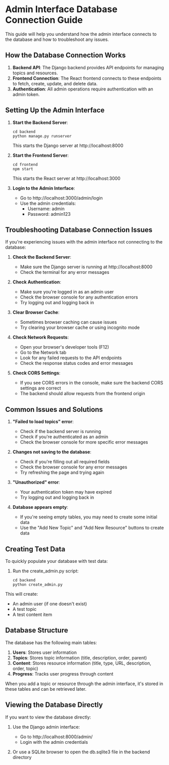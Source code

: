 # Admin Interface Database Connection Guide

This guide will help you understand how the admin interface connects to the database and how to troubleshoot any issues.

## How the Database Connection Works

1. **Backend API**: The Django backend provides API endpoints for managing topics and resources.
2. **Frontend Connection**: The React frontend connects to these endpoints to fetch, create, update, and delete data.
3. **Authentication**: All admin operations require authentication with an admin token.

## Setting Up the Admin Interface

1. **Start the Backend Server**:
   ```
   cd backend
   python manage.py runserver
   ```
   This starts the Django server at http://localhost:8000

2. **Start the Frontend Server**:
   ```
   cd frontend
   npm start
   ```
   This starts the React server at http://localhost:3000

3. **Login to the Admin Interface**:
   - Go to http://localhost:3000/admin/login
   - Use the admin credentials:
     - Username: admin
     - Password: admin123

## Troubleshooting Database Connection Issues

If you're experiencing issues with the admin interface not connecting to the database:

1. **Check the Backend Server**:
   - Make sure the Django server is running at http://localhost:8000
   - Check the terminal for any error messages

2. **Check Authentication**:
   - Make sure you're logged in as an admin user
   - Check the browser console for any authentication errors
   - Try logging out and logging back in

3. **Clear Browser Cache**:
   - Sometimes browser caching can cause issues
   - Try clearing your browser cache or using incognito mode

4. **Check Network Requests**:
   - Open your browser's developer tools (F12)
   - Go to the Network tab
   - Look for any failed requests to the API endpoints
   - Check the response status codes and error messages

5. **Check CORS Settings**:
   - If you see CORS errors in the console, make sure the backend CORS settings are correct
   - The backend should allow requests from the frontend origin

## Common Issues and Solutions

1. **"Failed to load topics" error**:
   - Check if the backend server is running
   - Check if you're authenticated as an admin
   - Check the browser console for more specific error messages

2. **Changes not saving to the database**:
   - Check if you're filling out all required fields
   - Check the browser console for any error messages
   - Try refreshing the page and trying again

3. **"Unauthorized" error**:
   - Your authentication token may have expired
   - Try logging out and logging back in

4. **Database appears empty**:
   - If you're seeing empty tables, you may need to create some initial data
   - Use the "Add New Topic" and "Add New Resource" buttons to create data

## Creating Test Data

To quickly populate your database with test data:

1. Run the create_admin.py script:
   ```
   cd backend
   python create_admin.py
   ```

This will create:
- An admin user (if one doesn't exist)
- A test topic
- A test content item

## Database Structure

The database has the following main tables:

1. **Users**: Stores user information
2. **Topics**: Stores topic information (title, description, order, parent)
3. **Content**: Stores resource information (title, type, URL, description, order, topic)
4. **Progress**: Tracks user progress through content

When you add a topic or resource through the admin interface, it's stored in these tables and can be retrieved later.

## Viewing the Database Directly

If you want to view the database directly:

1. Use the Django admin interface:
   - Go to http://localhost:8000/admin/
   - Login with the admin credentials

2. Or use a SQLite browser to open the db.sqlite3 file in the backend directory
